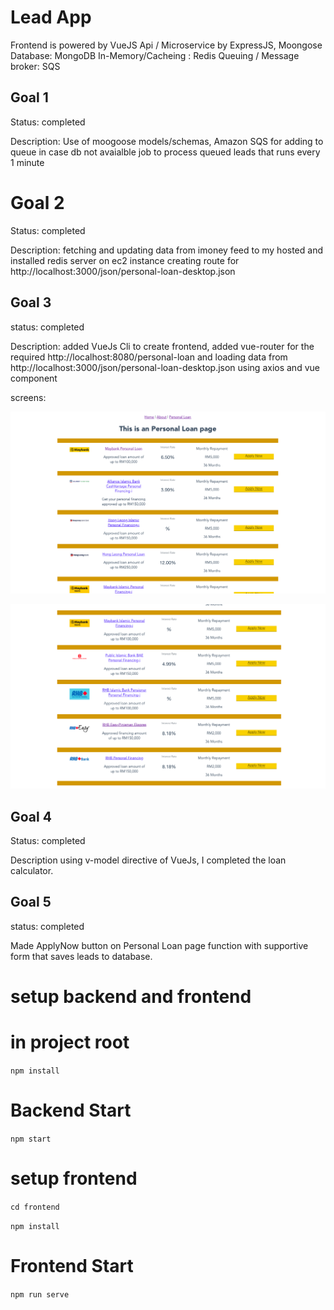 # Lead App
Frontend is powered by VueJS
Api / Microservice by ExpressJS, Moongose
Database: MongoDB
In-Memory/Cacheing : Redis
Queuing / Message broker: SQS


## Goal 1

Status: completed

Description:
Use of moogoose models/schemas,
Amazon SQS for adding to queue in case db not avaialble
job to process queued leads that runs every 1 minute

# Goal 2

Status: completed

Description:
fetching and updating data from imoney feed to my hosted and installed redis server on ec2 instance
creating route for http://localhost:3000/json/personal-loan-desktop.json


## Goal 3

status: completed

Description: added VueJs Cli to create frontend, added vue-router for the required
http://localhost:8080/personal-loan
and loading data from http://localhost:3000/json/personal-loan-desktop.json using axios and vue component

screens:

![picture](screen_goal_3_a.png)

![picture](screen_goal_3_b.png)


## Goal 4
Status: completed

Description using v-model directive of VueJs, I completed the loan calculator.

## Goal 5
status: completed

Made ApplyNow button on Personal Loan page function with supportive form that saves leads to database.

# setup backend and frontend
# in project root
  <code>npm install </code>


# Backend Start
  <code>npm start</code>

# setup frontend
 <code>cd frontend</code>

 <code>npm install</code>

# Frontend Start
  <code>npm run serve</code>